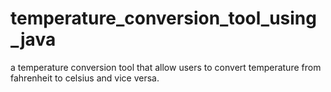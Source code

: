 # temperature_conversion_tool_using_java
a temperature conversion tool that allow users to convert temperature from fahrenheit to celsius and vice versa.
